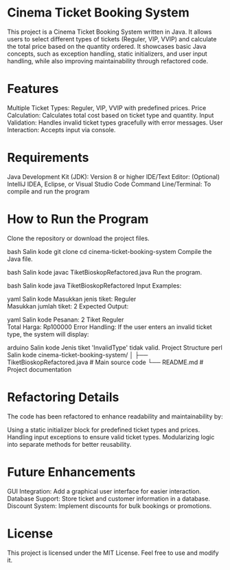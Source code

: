 # Cinema Ticket Booking System
This project is a Cinema Ticket Booking System written in Java. It allows users to select different types of tickets (Reguler, VIP, VVIP) and calculate the total price based on the quantity ordered. It showcases basic Java concepts, such as exception handling, static initializers, and user input handling, while also improving maintainability through refactored code.

# Features
Multiple Ticket Types: Reguler, VIP, VVIP with predefined prices.
Price Calculation: Calculates total cost based on ticket type and quantity.
Input Validation: Handles invalid ticket types gracefully with error messages.
User Interaction: Accepts input via console.

# Requirements
Java Development Kit (JDK): Version 8 or higher
IDE/Text Editor: (Optional) IntelliJ IDEA, Eclipse, or Visual Studio Code
Command Line/Terminal: To compile and run the program

# How to Run the Program
Clone the repository or download the project files.

bash
Salin kode
git clone <repository-url>
cd cinema-ticket-booking-system
Compile the Java file.

bash
Salin kode
javac TiketBioskopRefactored.java
Run the program.

bash
Salin kode
java TiketBioskopRefactored
Input Examples:

yaml
Salin kode
Masukkan jenis tiket: Reguler  
Masukkan jumlah tiket: 2
Expected Output:

yaml
Salin kode
Pesanan: 2 Tiket Reguler  
Total Harga: Rp100000
Error Handling:
If the user enters an invalid ticket type, the system will display:

arduino
Salin kode
Jenis tiket 'InvalidType' tidak valid.
Project Structure
perl
Salin kode
cinema-ticket-booking-system/
│
├── TiketBioskopRefactored.java  # Main source code
└── README.md                    # Project documentation

# Refactoring Details
The code has been refactored to enhance readability and maintainability by:

Using a static initializer block for predefined ticket types and prices.
Handling input exceptions to ensure valid ticket types.
Modularizing logic into separate methods for better reusability.

# Future Enhancements
GUI Integration: Add a graphical user interface for easier interaction.
Database Support: Store ticket and customer information in a database.
Discount System: Implement discounts for bulk bookings or promotions.

# License
This project is licensed under the MIT License. Feel free to use and modify it.